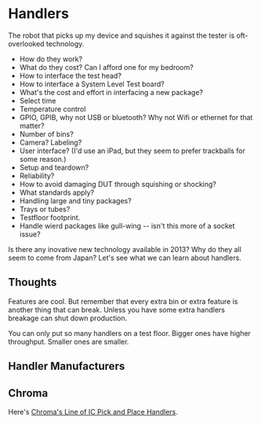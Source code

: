 
# Handlers

The robot that picks up my device and squishes it against the tester is oft-overlooked technology.

* How do they work?
* What do they cost? Can I afford one for my bedroom?
* How to interface the test head?
* How to interface a System Level Test board?
* What's the cost and effort in interfacing a new package?
* Select time
* Temperature control
* GPIO, GPIB, why not USB or bluetooth? Why not Wifi or ethernet for that matter?
* Number of bins?
* Camera? Labeling?
* User interface? (I'd use an iPad, but they seem to prefer trackballs for some reason.)
* Setup and teardown?
* Reliability?
* How to avoid damaging DUT through squishing or shocking?
* What standards apply?
* Handling large and tiny packages?
* Trays or tubes?
* Testfloor footprint.
* Handle wierd packages like gull-wing -- isn't this more of a socket issue?

Is there any inovative new technology available in 2013? Why do they all seem to come from Japan?
Let's see what we can learn about handlers.

## Thoughts

Features are cool. But remember that every extra bin or extra feature is another thing that can break. Unless you have some extra handlers breakage can shut down production.

You can only put so many handlers on a test floor. Bigger ones have higher throughput. Smaller ones are smaller.

## Handler Manufacturers

## Chroma

Here's [Chroma's Line of IC Pick and Place Handlers](http://www.chromaate.com/(S(trs2a1snw5e12qkpirfdmk2y))/product/list/ic_test_handler.htm).

